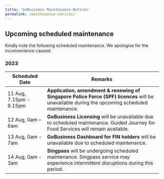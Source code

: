 ```yaml
---
title: 'GoBusiness Maintenance Notices'
permalink: /maintenance-notices/
---
```


## Upcoming scheduled maintenance

Kindly note the following scheduled maintenance. We apologise for the inconvenience caused.

### 2023 

| **Scheduled Date** | **Remarks** | 
| ------  |------------------| 
| 11 Aug, 7.15pm - 9.15pm | **Application, amendment & renewing of Singapore Police Force (SPF) licences** will be unavailable during the upcoming scheduled maintenance. |
| 12 Aug, 0am – 6am | **GoBusiness Licensing** will be unavailable due to scheduled maintenance. Guided Journey for Food Services will remain available. |
| 13 Aug, 0am - 7am | **GoBusiness Dashboard for FIN holders** will be unavailable due to scheduled maintenance. |
| 14 Aug, 0am - 3am | **Singpass** will be undergoing scheduled maintenance. Singpass service may experience intermittent disruptions during this period. |

<script src="/jquery/jquery.min.js"></script>
<script src="/jquery/resize-tables.js"></script>

